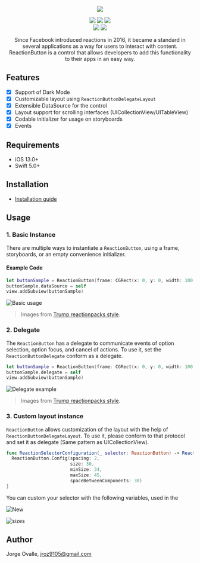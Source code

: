 <p align="center">
<a href='#'><img src="https://user-images.githubusercontent.com/6756995/97817645-5e0a3780-1c63-11eb-85be-519f76fc2beb.png"></a>
</p>
<p align="center">
<a href='#'><img src="https://img.shields.io/badge/Language-%20Swift%20-FF00.svg"></a>
<a href="http://cocoapods.org/pods/ReactionButton"><img src="https://img.shields.io/cocoapods/v/ReactionButton.svg?style=flat"></a>
<a href="https://swift.org/package-manager/"><img src="https://img.shields.io/badge/SPM-supported-FF00.svg?style=flat"></a>
<br />
<a href="https://raw.githubusercontent.com/lojals/ReactionButton/main/LICENSE"><img src="https://img.shields.io/cocoapods/l/ReactionButton.svg?style=flat"></a>
<a href="http://cocoadocs.org/docsets/ReactionButton"><img src="https://img.shields.io/cocoapods/p/ReactionButton.svg?style=flat"></a>
</p>

<p align="center">Since Facebook introduced reactions in 2016, it became a standard in several applications as a way for users to interact with content. ReactionButton is a control that allows developers to add this functionality to their apps in an easy way.</p>

## Features
- [x] Support of Dark Mode
- [x] Customizable layout using `ReactionButtonDelegateLayout`
- [x] Extensible DataSource for the control
- [x] Layout support for scrolling interfaces (UICollectionView/UITableView)
- [x] Codable initializer for usage on storyboards
- [x] Events

## Requirements
* iOS 13.0+
* Swift 5.0+

## Installation

* [Installation guide](https://github.com/lojals/ReactionButton/wiki/Installation-guide)

## Usage

### 1. Basic Instance
There are multiple ways to instantiate a `ReactionButton`, using a frame, storyboards, or an empty convenience initializer.

#### Example Code

```swift
let buttonSample = ReactionButton(frame: CGRect(x: 0, y: 0, width: 100, height: 100))
buttonSample.dataSource = self
view.addSubview(buttonSample)
```

![Basic usage](https://user-images.githubusercontent.com/6756995/97816507-652d4780-1c5b-11eb-8479-0d003197b149.gif)
> Images from [Trump reactionpacks style](http://www.reactionpacks.com/packs/2c1a1e41-e9e9-407a-a532-3bfdfef6b3e6).

### 2. Delegate
The `ReactionButton` has a delegate to communicate events of option selection, option focus, and cancel of actions. To use it, set the `ReactionButtonDelegate` conform as a delegate.

```swift
let buttonSample = ReactionButton(frame: CGRect(x: 0, y: 0, width: 100, height: 100))
buttonSample.delegate = self
view.addSubview(buttonSample)
```
![Delegate example](https://user-images.githubusercontent.com/6756995/97816887-4e3c2480-1c5e-11eb-9028-5fed1ed22458.gif)
> Images from [Trump reactionpacks style](http://www.reactionpacks.com/packs/2c1a1e41-e9e9-407a-a532-3bfdfef6b3e6).

### 3. Custom layout instance
`ReactionButton` allows customization of the layout with the help of `ReactionButtonDelegateLayout`. To use it, please conform to that protocol and set it as delegate (Same pattern as UICollectionView).

```swift
func ReactionSelectorConfiguration(_ selector: ReactionButton) -> ReactionButton.Config {
  ReactionButton.Config(spacing: 2,
                        size: 30,
                        minSize: 34,
                        maxSize: 45,
                        spaceBetweenComponents: 30)
}
```
You can custom your selector with the following variables, used in the

![New](https://user-images.githubusercontent.com/6756995/97817123-0cac7900-1c60-11eb-8df3-09ba7c19908b.png)

![sizes](https://i.imgur.com/yNfyP3c.png?1)

## Author
Jorge Ovalle, jroz9105@gmail.com
